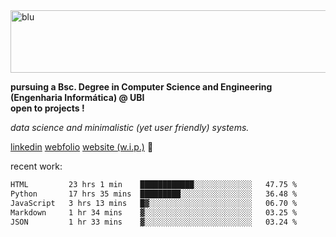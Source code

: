 
<img width="1415" height="100" alt="blu" src="https://github.com/rdsilva01/rdsilva01/assets/101207588/deb060e5-d035-4f09-b511-e3f50605b207">

**pursuing a Bsc. Degree in Computer Science and Engineering (Engenharia Informática) @ UBI** \
**open to projects !**

*data science and minimalistic (yet user friendly) systems.*

[linkedin](https://www.linkedin.com/in/rodrigo-silva-455b291bb/)
[webfolio](https://rdsilva01.github.io/portfolio-resume)
[website (w.i.p.)](https://rdsilva01.github.io/) 🏁

<!-- ![](https://komarev.com/ghpvc/?username=rdsilva01) -->

recent work:
<!--START_SECTION:waka-->

```txt
HTML         23 hrs 1 min    ████████████░░░░░░░░░░░░░   47.75 %
Python       17 hrs 35 mins  █████████░░░░░░░░░░░░░░░░   36.48 %
JavaScript   3 hrs 13 mins   █▓░░░░░░░░░░░░░░░░░░░░░░░   06.70 %
Markdown     1 hr 34 mins    ▓░░░░░░░░░░░░░░░░░░░░░░░░   03.25 %
JSON         1 hr 33 mins    ▓░░░░░░░░░░░░░░░░░░░░░░░░   03.24 %
```

<!--END_SECTION:waka-->

